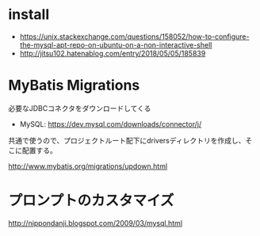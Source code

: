 # install

- https://unix.stackexchange.com/questions/158052/how-to-configure-the-mysql-apt-repo-on-ubuntu-on-a-non-interactive-shell
- http://jitsu102.hatenablog.com/entry/2018/05/05/185839


# MyBatis Migrations

必要なJDBCコネクタをダウンロードしてくる

- MySQL: https://dev.mysql.com/downloads/connector/j/

共通で使うので、プロジェクトルート配下にdriversディレクトリを作成し、そこに配置する。

http://www.mybatis.org/migrations/updown.html


# プロンプトのカスタマイズ

http://nippondanji.blogspot.com/2009/03/mysql.html
